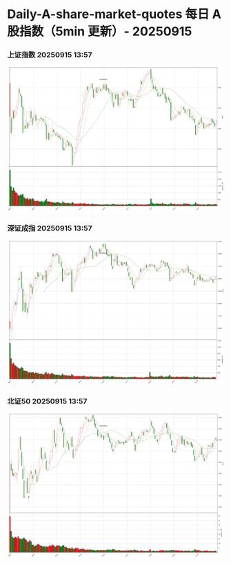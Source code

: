 
# Daily-A-share-market-quotes 每日 A 股指数（5min 更新）- 20250915

### 上证指数 20250915 13:57
![](./fig/2025/9/20250915-sh000001.png)

### 深证成指 20250915 13:57
![](./fig/2025/9/20250915-sz399001.png)

### 北证50 20250915 13:57
![](./fig/2025/9/20250915-bj899050.png)
